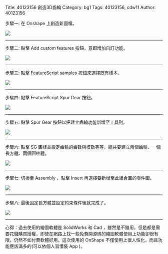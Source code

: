 Title: 40123156 創造3D齒輪
Category: bg1
Tags: 40123156, cdw11
Author: 40123156

步驟一:  在 Onshape 上創造新圖檔。

<img src="http://i.imgur.com/BnntwCT.jpg">

----

步驟二: 點擊 Add custom features 按鈕，意即增加自訂功能。

<img src="http://i.imgur.com/q6NM4eo.jpg">

----

步驟三: 點擊 FeatureScript samples 按鈕來選擇既有樣本。

<img src="http://i.imgur.com/LH8eMnX.jpg">

----

步驟四: 點擊 FeatureScript Spur Gear 按鈕。

<img src="http://i.imgur.com/ciPNmn7.jpg">

----

步驟五: 點擊 Spur Gear 按鈕以把建立齒輪功能新增至工具列。

<img src="http://i.imgur.com/hVAEORV.jpg">

----

步驟六: 點擊 SG 圖樣並設定齒輪的齒數與模數等等，總共要建立兩個齒輪、一個長方體、兩個圓柱體。

<img src="http://i.imgur.com/mRpAH2k.jpg">

----

步驟七: 切換至 Assembly ，點擊 Insert 再選擇要新增至此組合圖的零件圖。

<img src="http://i.imgur.com/JRvQnti.jpg">

----

步驟八: 最後固定長方體並設定約束條件後就完成了。

<img src="http://i.imgur.com/xnSxPy0.jpg">

----

心得：過去使用的繪圖軟體是 SolidWorks 和 Cad ，雖然是不錯用，但是都是需要花錢購買授權，即使在網路上找一些免費開源碼的繪圖軟體使用上功能卻很有限，仍然不如付費軟體好用，這次使用的 OnShape 不僅使用上很人性化，而且功能應該滿多的(可以依個人習慣裝 App )。